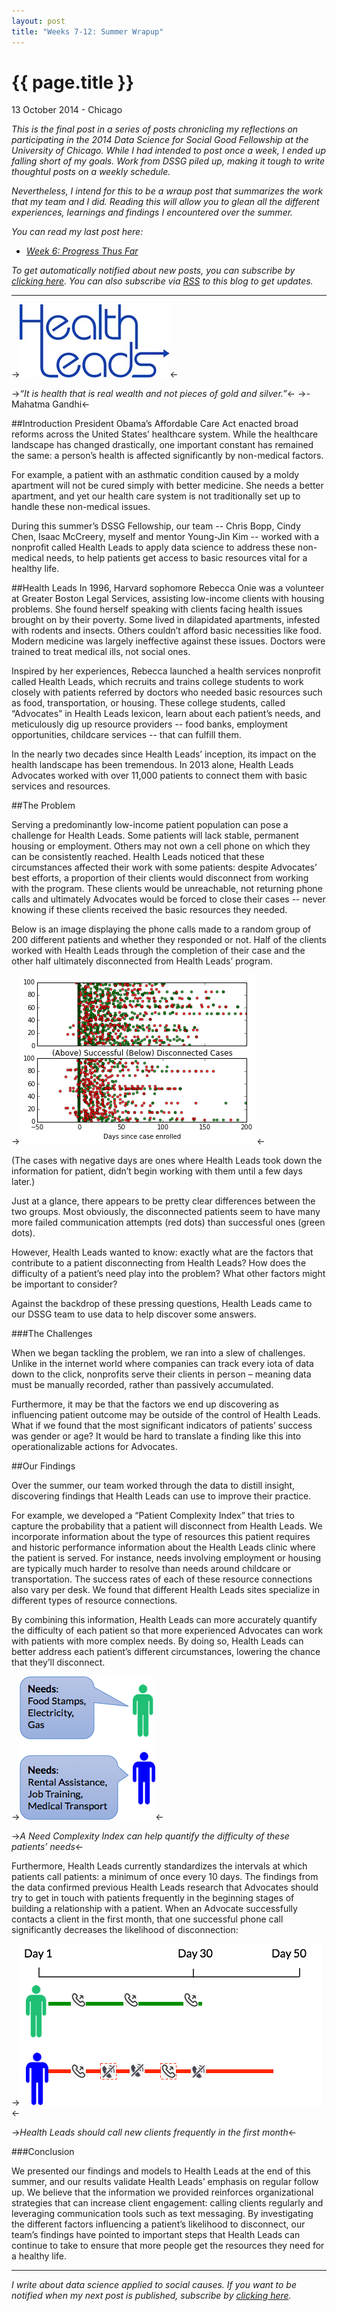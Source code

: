 ```yaml
---
layout: post
title: "Weeks 7-12: Summer Wrapup"
---
```


{{ page.title }}
================

<p class="meta">13 October 2014 - Chicago</p>

*This is the final post in a series of posts chronicling my reflections on participating in the 2014 Data Science for Social Good Fellowship at the University of Chicago. While I had intended to post once a week, I ended up falling short of my goals. Work from DSSG piled up, making it tough to write thoughtul posts on a weekly schedule.* 

*Nevertheless, I intend for this to be a wraup post that summarizes the work that my team and I did. Reading this will allow you to glean all the different experiences, learnings and findings I encountered over the summer.*  

*You can read my last post here:*

- [*Week 6: Progress Thus Far*](http://carlshan.com/2014/07/12/dssg-week6.html)

*To get automatically notified about new posts, you can subscribe by [clicking here](https://carlshan.wufoo.com/forms/join-other-readers/). You can also subscribe via [RSS](http://feeds.feedburner.com/carlshan) to this blog to get updates.*

------
->![Health Leads](/images/health_leads_logo.png)<-

->*“It is health that is real wealth and not pieces of gold and silver.”*<-
->- Mahatma Gandhi<-

##Introduction
President Obama’s Affordable Care Act enacted broad reforms across the United States’ healthcare system. While the healthcare landscape has changed drastically, one important constant has remained the same: a person’s health is affected significantly by non-medical factors. 

For example, a patient with an asthmatic condition caused by a moldy apartment will not be cured simply with better medicine. She needs a better apartment, and yet our health care system is not traditionally set up to handle these non-medical issues.

During this summer’s DSSG Fellowship, our team -- Chris Bopp, Cindy Chen, Isaac McCreery, myself and mentor Young-Jin Kim -- worked with a nonprofit called Health Leads to apply data science to address these non-medical needs, to help patients get access to basic resources vital for a healthy life.

##Health Leads
In 1996, Harvard sophomore Rebecca Onie was a volunteer at Greater Boston Legal Services, assisting low-income clients with housing problems. She found herself speaking with clients facing health issues brought on by their poverty. Some lived in dilapidated apartments, infested with rodents and insects. Others couldn’t afford basic necessities like food. Modern medicine was largely ineffective against these issues. Doctors were trained to treat medical ills, not social ones.

Inspired by her experiences, Rebecca launched a health services nonprofit called Health Leads, which recruits and trains college students to work closely with patients referred by doctors who needed basic resources such as food, transportation, or housing. These college students, called “Advocates” in Health Leads lexicon, learn about each patient’s needs, and meticulously dig up resource providers -- food banks, employment opportunities, childcare services -- that can fulfill them. 

In the nearly two decades since Health Leads’ inception, its impact on the health landscape has been tremendous. In 2013 alone, Health Leads Advocates worked with over 11,000 patients to connect them with basic services and resources.

##The Problem

Serving a predominantly low-income patient population can pose a challenge for Health Leads. Some patients will lack stable, permanent housing or employment. Others may not own a cell phone on which they can be consistently reached. Health Leads noticed that these circumstances affected their work with some patients: despite Advocates’ best efforts, a proportion of their clients would disconnect from working with the program. These clients would be unreachable, not returning phone calls and ultimately Advocates would be forced to close their cases -- never knowing if these clients received the basic resources they needed.
 
Below is an image displaying the phone calls made to a random group of 200 different patients and whether they responded or not. Half of the clients worked with Health Leads through the completion of their case and the other half ultimately disconnected from Health Leads’ program. 

->![Patient Disconnection vs. Success](/images/success_disconnect.png)<-

(The cases with negative days are ones where Health Leads took down the information for patient, didn’t begin working with them until a few days later.)

Just at a glance, there appears to be pretty clear differences between the two groups. Most obviously, the disconnected patients seem to have many more failed communication attempts (red dots) than successful ones (green dots).
 
However, Health Leads wanted to know: exactly what are the factors that contribute to a patient disconnecting from Health Leads? How does the difficulty of a patient’s need play into the problem? What other factors might be important to consider?
 
Against the backdrop of these pressing questions, Health Leads came to our DSSG team to use data to help discover some answers.

###The Challenges

When we began tackling the problem, we ran into a slew of challenges. Unlike in the internet world where companies can track every iota of data down to the click, nonprofits serve their clients in person – meaning data must be manually recorded, rather than passively accumulated.
 
Furthermore, it may be that the factors we end up discovering as influencing patient outcome may be outside of the control of Health Leads. What if we found that the most significant indicators of patients’ success was gender or age? It would be hard to translate a finding like this into operationalizable actions for Advocates.

##Our Findings

Over the summer, our team worked through the data to distill insight, discovering findings that Health Leads can use to improve their practice.
 
For example, we developed a “Patient Complexity Index” that tries to capture the probability that a patient will disconnect from Health Leads. We incorporate information about the type of resources this patient requires and historic performance information about the Health Leads clinic where the patient is served. For instance, needs involving employment or housing are typically much harder to resolve than needs around childcare or transportation. The success rates of each of these resource connections also vary per desk. We found that different Health Leads sites specialize in different types of resource connections.

By combining this information, Health Leads can more accurately quantify the difficulty of each patient so that more experienced Advocates can work with patients with more complex needs. By doing so, Health Leads can better address each patient’s different circumstances, lowering the chance that they’ll disconnect.

->![Patient Needs](/images/patient_needs.png)<-

->*A Need Complexity Index can help quantify the difficulty of these patients’ needs*<-

Furthermore, Health Leads currently standardizes the intervals at which patients call patients: a minimum of once every 10 days. The findings from the data confirmed previous Health Leads research that  Advocates should try to get in touch with patients frequently in the beginning stages of building a relationship with a patient. When an Advocate successfully contacts a client in the first month, that one successful phone call significantly decreases the likelihood of disconnection:

->![Call Frequency](/images/patient_call_frequency.png)<-

->*Health Leads should call new clients frequently in the first month*<-

###Conclusion

We presented our findings and models to Health Leads at the end of this summer, and our results validate Health Leads’ emphasis on regular follow up. We believe that the information we provided reinforces organizational strategies that can increase client engagement: calling clients regularly and leveraging communication tools such as text messaging. By investigating the different factors influencing a patient’s likelihood to disconnect, our team’s findings have pointed to important steps that Health Leads can continue to take to ensure that more people get the resources they need for a healthy life.

----

*I write about data science applied to social causes. If you want to be notified when my next post is published, subscribe by [clicking here](https://carlshan.wufoo.com/forms/join-other-readers/).*
